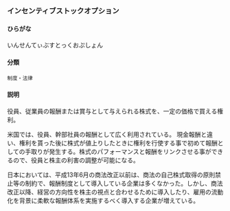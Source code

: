 <div style="display:none;">

## [あ行](securities-terms?id=あ行)

</div>

### インセンティブストックオプション

#### ひらがな

いんせんてぃぶすとっくおぷしょん

#### 分類

`制度・法律`

#### 説明

役員、従業員の報酬または賞与として与えられる株式を、一定の価格で買える権利。
 
米国では、役員、幹部社員の報酬として広く利用されている。 現金報酬と違い、権利を貰った後に株式が値上りしたときに権利を行使する事で初めて報酬としての手取りが発生する。株式のパフォーマンスと報酬をリンクさせる事ができるので、役員と株主の利害の調整が可能になる。
 
日本においては、平成13年6月の商法改正以前は、商法の自己株式取得の原則禁止等の制約で、報酬制度として導入している企業は多くなかった。しかし、商法改正以降、経営の方向性を株主の視点と合わせるために導入したり、雇用の流動化を背景に柔軟な報酬体系を実施するべく導入する企業が増えている。

<div style="display:none;">

## [か行](securities-terms?id=か行)
## [さ行](securities-terms?id=さ行)
## [た行](securities-terms?id=た行)
## [な行](securities-terms?id=な行)
## [は行](securities-terms?id=は行)
## [ま行](securities-terms?id=ま行)
## [や行](securities-terms?id=や行)
## [ら行](securities-terms?id=ら行)
## [わ行](securities-terms?id=わ行)
## [英数字・記号](securities-terms?id=英数字・記号)

</div>

